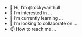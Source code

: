 - 👋 Hi, I’m @rockyvanthull
- 👀 I’m interested in ...
- 🌱 I’m currently learning ...
- 💞️ I’m looking to collaborate on ...
- 📫 How to reach me ...

<!---
rockyvanthull/rockyvanthull is a ✨ special ✨ repository because its `README.md` (this file) appears on your GitHub profile.
You can click the Preview link to take a look at your changes.
--->
